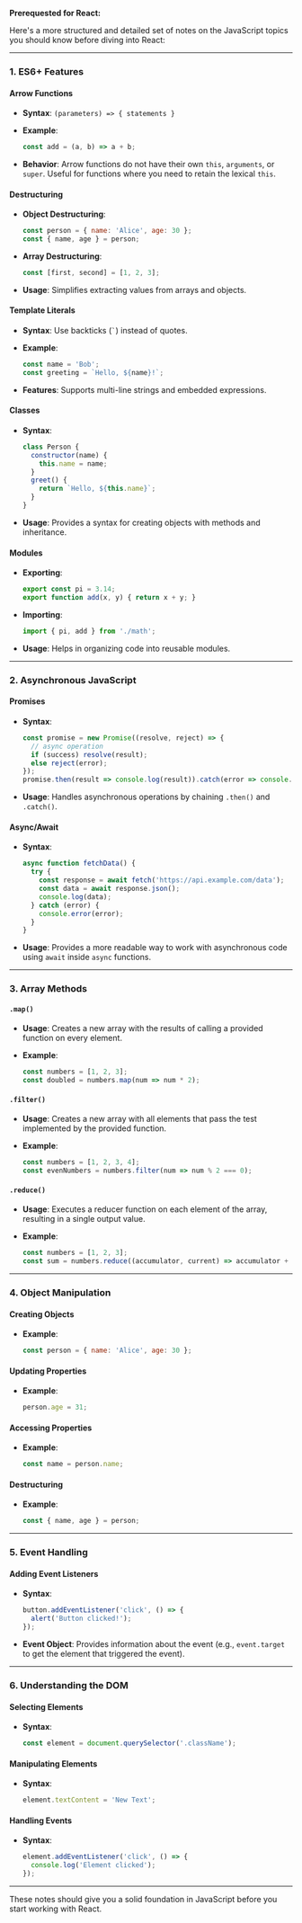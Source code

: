 **Prerequested  for React:**

Here's a more structured and detailed set of notes on the JavaScript topics you should know before diving into React:

* * *

### 1. ES6+ Features

#### Arrow Functions

* **Syntax**: `(parameters) => { statements }`
* **Example**:
    
    ```javascript
    const add = (a, b) => a + b;
    ```
    
* **Behavior**: Arrow functions do not have their own `this`, `arguments`, or `super`. Useful for functions where you need to retain the lexical `this`.

#### Destructuring

* **Object Destructuring**:
    
    ```javascript
    const person = { name: 'Alice', age: 30 };
    const { name, age } = person;
    ```
    
* **Array Destructuring**:
    
    ```javascript
    const [first, second] = [1, 2, 3];
    ```
    
* **Usage**: Simplifies extracting values from arrays and objects.

#### Template Literals

* **Syntax**: Use backticks (`` ` ``) instead of quotes.
* **Example**:
    
    ```javascript
    const name = 'Bob';
    const greeting = `Hello, ${name}!`;
    ```
    
* **Features**: Supports multi-line strings and embedded expressions.

#### Classes

* **Syntax**:
    
    ```javascript
    class Person {
      constructor(name) {
        this.name = name;
      }
      greet() {
        return `Hello, ${this.name}`;
      }
    }
    ```
    
* **Usage**: Provides a syntax for creating objects with methods and inheritance.

#### Modules

* **Exporting**:
    
    ```javascript
    export const pi = 3.14;
    export function add(x, y) { return x + y; }
    ```
    
* **Importing**:
    
    ```javascript
    import { pi, add } from './math';
    ```
    
* **Usage**: Helps in organizing code into reusable modules.

* * *

### 2. Asynchronous JavaScript

#### Promises

* **Syntax**:
    
    ```javascript
    const promise = new Promise((resolve, reject) => {
      // async operation
      if (success) resolve(result);
      else reject(error);
    });
    promise.then(result => console.log(result)).catch(error => console.error(error));
    ```
    
* **Usage**: Handles asynchronous operations by chaining `.then()` and `.catch()`.

#### Async/Await

* **Syntax**:
    
    ```javascript
    async function fetchData() {
      try {
        const response = await fetch('https://api.example.com/data');
        const data = await response.json();
        console.log(data);
      } catch (error) {
        console.error(error);
      }
    }
    ```
    
* **Usage**: Provides a more readable way to work with asynchronous code using `await` inside `async` functions.

* * *

### 3. Array Methods

#### `.map()`

* **Usage**: Creates a new array with the results of calling a provided function on every element.
* **Example**:
    
    ```javascript
    const numbers = [1, 2, 3];
    const doubled = numbers.map(num => num * 2);
    ```
    

#### `.filter()`

* **Usage**: Creates a new array with all elements that pass the test implemented by the provided function.
* **Example**:
    
    ```javascript
    const numbers = [1, 2, 3, 4];
    const evenNumbers = numbers.filter(num => num % 2 === 0);
    ```
    

#### `.reduce()`

* **Usage**: Executes a reducer function on each element of the array, resulting in a single output value.
* **Example**:
    
    ```javascript
    const numbers = [1, 2, 3];
    const sum = numbers.reduce((accumulator, current) => accumulator + current, 0);
    ```
    

* * *

### 4. Object Manipulation

#### Creating Objects

* **Example**:
    
    ```javascript
    const person = { name: 'Alice', age: 30 };
    ```
    

#### Updating Properties

* **Example**:
    
    ```javascript
    person.age = 31;
    ```
    

#### Accessing Properties

* **Example**:
    
    ```javascript
    const name = person.name;
    ```
    

#### Destructuring

* **Example**:
    
    ```javascript
    const { name, age } = person;
    ```
    

* * *

### 5. Event Handling

#### Adding Event Listeners

* **Syntax**:
    
    ```javascript
    button.addEventListener('click', () => {
      alert('Button clicked!');
    });
    ```
    
* **Event Object**: Provides information about the event (e.g., `event.target` to get the element that triggered the event).

* * *

### 6. Understanding the DOM

#### Selecting Elements

* **Syntax**:
    
    ```javascript
    const element = document.querySelector('.className');
    ```
    

#### Manipulating Elements

* **Syntax**:
    
    ```javascript
    element.textContent = 'New Text';
    ```
    

#### Handling Events

* **Syntax**:
    
    ```javascript
    element.addEventListener('click', () => {
      console.log('Element clicked');
    });
    ```
    

* * *

These notes should give you a solid foundation in JavaScript before you start working with React.
